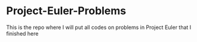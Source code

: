 # Project-Euler-Problems
This is the repo where I will put all codes on problems in Project Euler that I finished here
